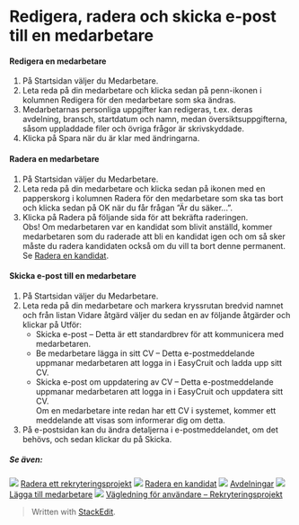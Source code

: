 # Redigera, radera och skicka e-post till en medarbetare

#### Redigera en medarbetare

1.  På  Startsidan  väljer du  Medarbetare.
2.  Leta reda på din medarbetare och klicka sedan på penn-ikonen i kolumnen  Redigera  för den medarbetare som ska ändras.
3.  Medarbetarnas  personliga uppgifter  kan redigeras, t.ex. deras avdelning, bransch, startdatum och namn, medan översiktsuppgifterna, såsom uppladdade filer och övriga frågor är skrivskyddade.
4.  Klicka på  Spara  när du är klar med ändringarna.

#### Radera en medarbetare

1.  På  Startsidan  väljer du  Medarbetare.
2.  Leta reda på din medarbetare och klicka sedan på ikonen med en papperskorg i kolumnen  Radera  för den medarbetare som ska tas bort och klicka sedan på  OK  när du får frågan ”Är du säker...”.
3.  Klicka på  Radera  på följande sida för att bekräfta raderingen.  
    Obs! Om medarbetaren var en kandidat som blivit anställd, kommer  medarbetaren  som du raderade att bli en  kandidat  igen och om så sker måste du radera  kandidaten  också om du vill ta bort denne permanent. Se  [Radera en kandidat](deleting_an_applicant.htm).

#### Skicka e-post till en medarbetare

1.  På  Startsidan  väljer du  Medarbetare.
2.  Leta reda på din medarbetare och markera kryssrutan bredvid namnet och från listan  Vidare åtgärd  väljer du sedan en av följande åtgärder och klickar på  Utför:
    -   Skicka e-post  – Detta är ett standardbrev för att kommunicera med medarbetaren.
    -   Be medarbetare lägga in sitt CV  – Detta e-postmeddelande uppmanar medarbetaren att logga in i EasyCruit och ladda upp sitt CV.
    -   Skicka e-post om uppdatering av CV  – Detta e-postmeddelande uppmanar medarbetaren att logga in i EasyCruit och uppdatera sitt CV.  
        Om en medarbetare inte redan har ett CV i systemet, kommer ett meddelande att visas som informerar dig om detta.
3.  På e-postsidan kan du ändra detaljerna i e-postmeddelandet, om det behövs, och sedan klickar du på  Skicka.

##### Se även:

![](../Resources/Images/icon-document-link.png)  [Radera ett rekryteringsprojekt](deleting_a_vacancy.htm)
![](../Resources/Images/icon-document-link.png)  [Radera en kandidat](deleting_an_applicant.htm)
![](../Resources/Images/icon-document-link.png)  [Avdelningar](departments.htm)
![](../Resources/Images/icon-document-link.png)  [Lägga till medarbetare](adding_employees.htm)
![](../Resources/Images/icon-document-link.png)  [Vägledning för användare – Rekryteringsprojekt](guide_for_users_vacancies.htm)


> Written with [StackEdit](https://stackedit.io/).
<!--stackedit_data:
eyJoaXN0b3J5IjpbNTg5MDgxOTE2XX0=
-->